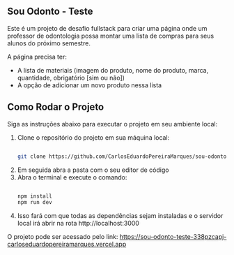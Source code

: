 ## Sou Odonto - Teste

Este é um projeto de desafio fullstack para criar uma página onde um professor de odontologia possa montar uma lista de compras para seus alunos do próximo semestre.

A página precisa ter:

* A lista de materiais (imagem do produto, nome do produto, marca, quantidade, obrigatório [sim ou não])
* A opção de adicionar um novo produto nessa lista

## Como Rodar o Projeto

Siga as instruções abaixo para executar o projeto em seu ambiente local:

1. Clone o repositório do projeto em sua máquina local:
   ```bash

   git clone https://github.com/CarlosEduardoPereiraMarques/sou-odonto-teste.git

   ```
2. Em seguida abra a pasta com o seu editor de código
3. Abra o terminal e execute o comando:
   ```powershell

   npm install 
   npm run dev

   ```
4. Isso fará com que todas as dependências sejam instaladas e o servidor local irá abrir na rota http://localhost:3000

O projeto pode ser acessado pelo link: 
https://sou-odonto-teste-338pzcapj-carloseduardopereiramarques.vercel.app
